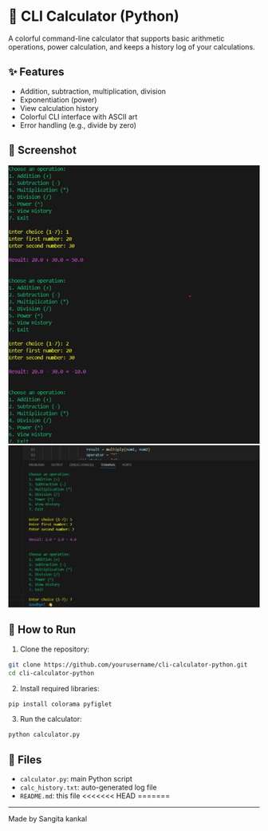 # 🎉 CLI Calculator (Python)

A colorful command-line calculator that supports basic arithmetic operations, power calculation, and keeps a history log of your calculations.

## ✨ Features
- Addition, subtraction, multiplication, division
- Exponentiation (power)
- View calculation history
- Colorful CLI interface with ASCII art
- Error handling (e.g., divide by zero)

## 📸 Screenshot

![CLI Calculator Screenshot](Screenshot.png)
![CLI Calculator Screenshot](Screenshot1.png)

## 🚀 How to Run

1. Clone the repository:
```bash
git clone https://github.com/yourusername/cli-calculator-python.git
cd cli-calculator-python
```

2. Install required libraries:
```bash
pip install colorama pyfiglet
```

3. Run the calculator:
```bash
python calculator.py
```

## 📂 Files
- `calculator.py`: main Python script
- `calc_history.txt`: auto-generated log file
- `README.md`: this file
<<<<<<< HEAD
=======

---

Made by Sangita kankal

